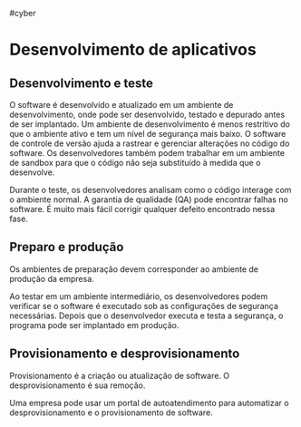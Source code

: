 #cyber 
# Desenvolvimento de aplicativos

## Desenvolvimento e teste

O software é desenvolvido e atualizado em um ambiente de desenvolvimento, onde pode ser desenvolvido, testado e depurado antes de ser implantado. Um ambiente de desenvolvimento é menos restritivo do que o ambiente ativo e tem um nível de segurança mais baixo. O software de controle de versão ajuda a rastrear e gerenciar alterações no código do software. Os desenvolvedores também podem trabalhar em um ambiente de sandbox para que o código não seja substituído à medida que o desenvolve. 

Durante o teste, os desenvolvedores analisam como o código interage com o ambiente normal. A garantia de qualidade (QA) pode encontrar falhas no software. É muito mais fácil corrigir qualquer defeito encontrado nessa fase.

## Preparo e produção

Os ambientes de preparação devem corresponder ao ambiente de produção da empresa.

Ao testar em um ambiente intermediário, os desenvolvedores podem verificar se o software é executado sob as configurações de segurança necessárias. Depois que o desenvolvedor executa e testa a segurança, o programa pode ser implantado em produção.

## Provisionamento e desprovisionamento

Provisionamento é a criação ou atualização de software. O desprovisionamento é sua remoção.

Uma empresa pode usar um portal de autoatendimento para automatizar o desprovisionamento e o provisionamento de software.










